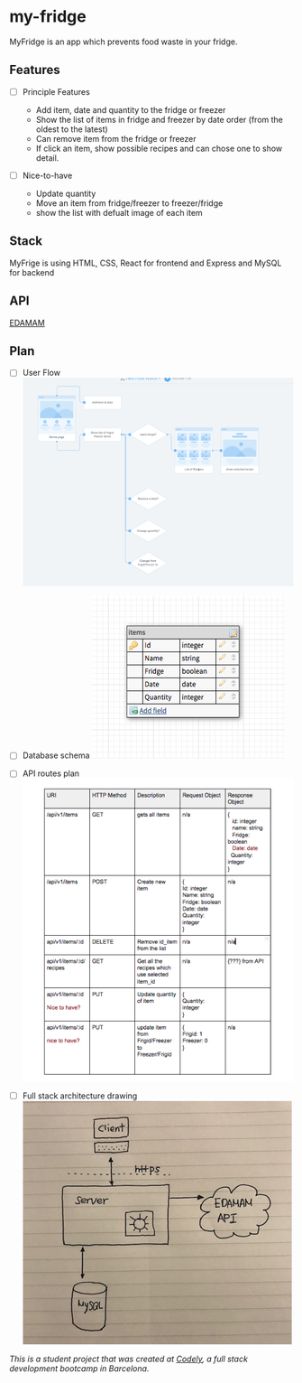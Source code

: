 # my-fridge
MyFridge is an app which prevents food waste in your fridge.


## Features
  - [ ] Principle Features
    - Add item, date and quantity to the fridge or freezer
    - Show the list of items in fridge and freezer by date order (from the oldest to the latest)
    - Can remove item from the fridge or freezer
    - If click an item, show possible recipes and can chose one to show detail.

  - [ ] Nice-to-have
    - Update quantity
    - Move an item from fridge/freezer to freezer/fridge
    - show the list with defualt image of each item


## Stack
MyFrige is using HTML, CSS, React for frontend and Express and MySQL for backend


## API
[EDAMAM](https://developer.edamam.com/edamam-docs-recipe-api)


## Plan
  - [ ] User Flow
   ![Image of userFlow](userFlow.png)
  
  - [ ] Database schema
   ![Image of Database](Database.png)
  
  - [ ] API routes plan
   ![Image of Routes](Routes.png)
  
  - [ ] Full stack architecture drawing
   ![Image of architecture](architecture.jpg)







_This is a student project that was created at [Codely](http://codely.tech), a full stack development bootcamp in Barcelona._

